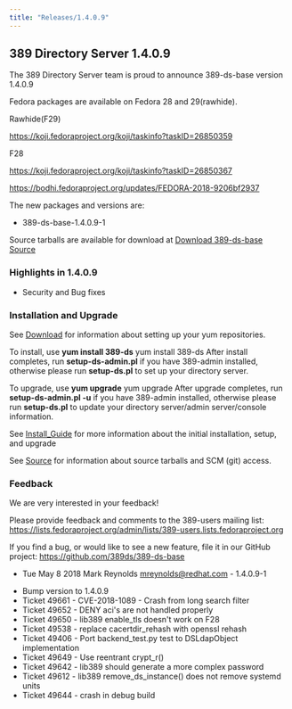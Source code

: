 ```yaml
---
title: "Releases/1.4.0.9"
---
```


389 Directory Server 1.4.0.9
-----------------------------

The 389 Directory Server team is proud to announce 389-ds-base version 1.4.0.9

Fedora packages are available on Fedora 28 and 29(rawhide).

Rawhide(F29)

<https://koji.fedoraproject.org/koji/taskinfo?taskID=26850359>

F28

<https://koji.fedoraproject.org/koji/taskinfo?taskID=26850367>

<https://bodhi.fedoraproject.org/updates/FEDORA-2018-9206bf2937>

The new packages and versions are:

- 389-ds-base-1.4.0.9-1

Source tarballs are available for download at [Download 389-ds-base Source](https://releases.pagure.org/389-ds-base/389-ds-base-1.4.0.9.tar.bz2)

### Highlights in 1.4.0.9

- Security and Bug fixes

### Installation and Upgrade 

See [Download](../download.html) for information about setting up your yum repositories.

To install, use **yum install 389-ds** yum install 389-ds After install completes, run **setup-ds-admin.pl** if you have 389-admin installed, otherwise please run **setup-ds.pl** to set up your directory server.

To upgrade, use **yum upgrade** yum upgrade After upgrade completes, run **setup-ds-admin.pl -u** if you have 389-admin installed, otherwise please run **setup-ds.pl** to update your directory server/admin server/console information.

See [Install\_Guide](../legacy/install-guide.html) for more information about the initial installation, setup, and upgrade

See [Source](../development/source.html) for information about source tarballs and SCM (git) access.

### Feedback

We are very interested in your feedback!

Please provide feedback and comments to the 389-users mailing list: <https://lists.fedoraproject.org/admin/lists/389-users.lists.fedoraproject.org>

If you find a bug, or would like to see a new feature, file it in our GitHub project: <https://github.com/389ds/389-ds-base>

* Tue May 8 2018 Mark Reynolds <mreynolds@redhat.com> - 1.4.0.9-1
- Bump version to 1.4.0.9
- Ticket 49661 - CVE-2018-1089 - Crash from long search filter
- Ticket 49652 - DENY aci's are not handled properly
- Ticket 49650 - lib389 enable_tls doesn't work on F28
- Ticket 49538 - replace cacertdir_rehash with openssl rehash
- Ticket 49406 - Port backend_test.py test to DSLdapObject implementation
- Ticket 49649 - Use reentrant crypt_r()
- Ticket 49642 - lib389 should generate a more complex password
- Ticket 49612 - lib389 remove_ds_instance() does not remove systemd units
- Ticket 49644 - crash in debug build

